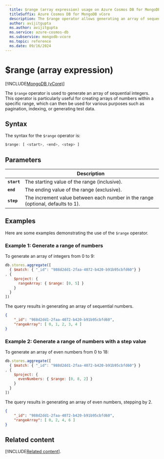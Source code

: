```yaml
---
  title: $range (array expression) usage on Azure Cosmos DB for MongoDB vCore
  titleSuffix: Azure Cosmos DB for MongoDB vCore
  description: The $range operator allows generating an array of sequential integers.
  author: avijitgupta
  ms.author: avijitgupta
  ms.service: azure-cosmos-db
  ms.subservice: mongodb-vcore
  ms.topic: reference
  ms.date: 09/16/2024
---
```


# $range (array expression)

[!INCLUDE[MongoDB (vCore)](~/reusable-content/ce-skilling/azure/includes/cosmos-db/includes/appliesto-mongodb-vcore.md)]

The `$range` operator is used to generate an array of sequential integers. This operator is particularly useful for creating arrays of numbers within a specific range, which can then be used for various purposes such as pagination, indexing, or generating test data.

## Syntax

The syntax for the `$range` operator is:

```javascript
$range: [ <start>, <end>, <step> ]
```

## Parameters

| | Description |
| --- | --- |
| **`start`** | The starting value of the range (inclusive). |
| **`end`** | The ending value of the range (exclusive). |
| **`step`** | The increment value between each number in the range (optional, defaults to 1). |

## Examples

Here are some examples demonstrating the use of the `$range` operator.

### Example 1: Generate a range of numbers

To generate an array of integers from 0 to 9:

```javascript
db.stores.aggregate([
  { $match: { "_id": "988d2dd1-2faa-4072-b420-b91b95cbfd60"} }
, {
    $project: {
      rangeArray: { $range: [0, 5] }
    }
  }
])
```

The query results in generating an array of sequential numbers.

```json
{
    "_id": "988d2dd1-2faa-4072-b420-b91b95cbfd60",
    "rangeArray": [ 0, 1, 2, 3, 4 ]
}
```

### Example 2: Generate a range of numbers with a step value

To generate an array of even numbers from 0 to 18:

```javascript
db.stores.aggregate([
  { $match: { "_id": "988d2dd1-2faa-4072-b420-b91b95cbfd60"} }
, {
    $project: {
      evenNumbers: { $range: [0, 8, 2] }
    }
  }
])
```

The query results in generating an array of even numbers, stepping by 2.

```json
{
    "_id": "988d2dd1-2faa-4072-b420-b91b95cbfd60",
    "rangeArray": [ 0, 2, 4, 6 ]
}
```

## Related content

[!INCLUDE[Related content](../includes/related-content.md)].
